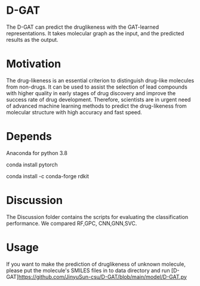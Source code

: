 # D-GAT
The D-GAT can predict the druglikeness with the GAT-learned representations. It takes molecular graph as the input, and the predicted results as the output.


# Motivation

The drug-likeness is an essential criterion to distinguish drug-like molecules from non-drugs. It can be used to assist the selection of lead compounds with higher quality in early stages of drug discovery and improve the success rate of drug development. Therefore, scientists are in urgent need of advanced machine learning methods to predict the drug-likeness from molecular structure with high accuracy and fast speed.

# Depends

Anaconda for python 3.8

conda install pytorch

conda install -c conda-forge rdkit

# Discussion

The Discussion folder contains the scripts for evaluating the classification performance.  We compared RF,GPC, CNN,GNN,SVC.

# Usage

If you want to make the prediction of druglikeness of unknown molecule, please put the molecule's SMILES files in to data directory and run [D-GAT]https://github.com/JinyuSun-csu/D-GAT/blob/main/model/D-GAT.py
